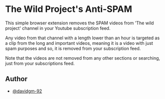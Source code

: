 # The Wild Project's Anti-SPAM

This simple browser extension removes the SPAM videos from 'The wild project' channel in your Youtube subscription feed.

Any video from that channel with a length lower than an hour is targeted as a clip from the long and important videos, meaning it is a video with just spam purposes and so, it is removed from your subscription feed.

Note that the videos are not removed from any other sections or searching, just from your subscriptions feed.

## Author

- [@davidgm-92](https://www.github.com/davidgm-92)

